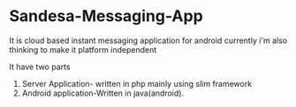 # Sandesa-Messaging-App
It is cloud based instant messaging application for android currently i'm also thinking to make it platform independent

It have two parts
1) Server Application- written in php mainly using slim framework 
2) Android application-Written in java(android).


